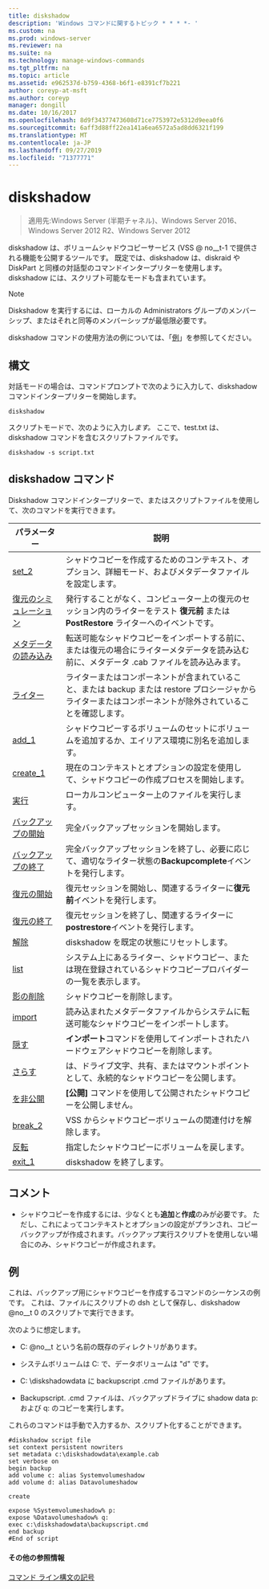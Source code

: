 ```yaml
---
title: diskshadow
description: 'Windows コマンドに関するトピック * * * *- '
ms.custom: na
ms.prod: windows-server
ms.reviewer: na
ms.suite: na
ms.technology: manage-windows-commands
ms.tgt_pltfrm: na
ms.topic: article
ms.assetid: e962537d-b759-4368-b6f1-e8391cf7b221
author: coreyp-at-msft
ms.author: coreyp
manager: dongill
ms.date: 10/16/2017
ms.openlocfilehash: 8d9f34377473608d71ce7753972e5312d9eea0f6
ms.sourcegitcommit: 6aff3d88ff22ea141a6ea6572a5ad8dd6321f199
ms.translationtype: MT
ms.contentlocale: ja-JP
ms.lasthandoff: 09/27/2019
ms.locfileid: "71377771"
---
```

# <a name="diskshadow"></a>diskshadow

>適用先:Windows Server (半期チャネル)、Windows Server 2016、Windows Server 2012 R2、Windows Server 2012

diskshadow は、ボリュームシャドウコピーサービス \(VSS @ no__t-1 で提供される機能を公開するツールです。 既定では、diskshadow は、diskraid や DiskPart と同様の対話型のコマンドインタープリターを使用します。 diskshadow には、スクリプト可能なモードも含まれています。  
  
> [!NOTE]  
> Diskshadow を実行するには、ローカルの Administrators グループのメンバーシップ、またはそれと同等のメンバーシップが最低限必要です。  
  
diskshadow コマンドの使用方法の例については、「[例](#BKMK_examples)」を参照してください。  
  
## <a name="syntax"></a>構文  
対話モードの場合は、コマンドプロンプトで次のように入力して、diskshadow コマンドインタープリターを開始します。  
  
```  
diskshadow  
```  
  
スクリプトモードで、次のように入力し*ます。* ここで、test.txt は、diskshadow コマンドを含むスクリプトファイルです。  
  
```  
diskshadow -s script.txt  
```  
  
## <a name="diskshadow-commands"></a>diskshadow コマンド  
Diskshadow コマンドインタープリターで、またはスクリプトファイルを使用して、次のコマンドを実行できます。  
  
|パラメーター|説明|  
|-------|--------|  
|[set_2](set_2.md)|シャドウコピーを作成するためのコンテキスト、オプション、詳細モード、およびメタデータファイルを設定します。|  
|[復元のシミュレーション](simulate-restore.md)|発行することがなく、コンピューター上の復元のセッション内のライターをテスト **復元前** または **PostRestore** ライターへのイベントです。|  
|[メタデータの読み込み](load-metadata.md)|転送可能なシャドウコピーをインポートする前に、または復元の場合にライターメタデータを読み込む前に、メタデータ .cab ファイルを読み込みます。|  
|[ライター](writer.md)|ライターまたはコンポーネントが含まれていること、または backup または restore プロシージャからライターまたはコンポーネントが除外されていることを確認します。|  
|[add_1](add_1.md)|シャドウコピーするボリュームのセットにボリュームを追加するか、エイリアス環境に別名を追加します。|  
|[create_1](create_1.md)|現在のコンテキストとオプションの設定を使用して、シャドウコピーの作成プロセスを開始します。|  
|[実行](exec.md)|ローカルコンピューター上のファイルを実行します。|  
|[バックアップの開始](begin-backup.md)|完全バックアップセッションを開始します。|  
|[バックアップの終了](end-backup.md)|完全バックアップセッションを終了し、必要に応じて、適切なライター状態の**Backupcomplete**イベントを発行します。|  
|[復元の開始](begin-restore.md)|復元セッションを開始し、関連するライターに**復元前**イベントを発行します。|  
|[復元の終了](end-restore.md)|復元セッションを終了し、関連するライターに**postrestore**イベントを発行します。|  
|[解除](reset.md)|diskshadow を既定の状態にリセットします。|  
|[list](list.md)|システム上にあるライター、シャドウコピー、または現在登録されているシャドウコピープロバイダーの一覧を表示します。|  
|[影の削除](delete-shadows.md)|シャドウコピーを削除します。|  
|[import](import.md)|読み込まれたメタデータファイルからシステムに転送可能なシャドウコピーをインポートします。|  
|[隠す](mask.md)|**インポート**コマンドを使用してインポートされたハードウェアシャドウコピーを削除します。|  
|[さらす](expose.md)|は、ドライブ文字、共有、またはマウントポイントとして、永続的なシャドウコピーを公開します。|  
|[を非公開](unexpose.md)|**[公開]** コマンドを使用して公開されたシャドウコピーを公開しません。|  
|[break_2](break_2.md)|VSS からシャドウコピーボリュームの関連付けを解除します。|  
|[反転](revert.md)|指定したシャドウコピーにボリュームを戻します。|  
|[exit_1](exit_1.md)|diskshadow を終了します。|  
  
## <a name="remarks"></a>コメント  
  
-   シャドウコピーを作成するには、少なくとも**追加**と**作成**のみが必要です。 ただし、これによってコンテキストとオプションの設定がプランされ、コピーバックアップが作成されます。バックアップ実行スクリプトを使用しない場合にのみ、シャドウコピーが作成されます。  
  
## <a name="BKMK_examples"></a>例  
これは、バックアップ用にシャドウコピーを作成するコマンドのシーケンスの例です。 これは、ファイルにスクリプトの dsh として保存し、diskshadow @no__t 0 のスクリプトで実行できます。  
  
次のように想定します。  
  
-   C: @no__t という名前の既存のディレクトリがあります。  
  
-   システムボリュームは C: で、データボリュームは "d" です。  
  
-   C: \\diskshadowdata に backupscript .cmd ファイルがあります。  
  
-   Backupscript. .cmd ファイルは、バックアップドライブに shadow data p: および q: のコピーを実行します。  
  
これらのコマンドは手動で入力するか、スクリプト化することができます。  
  
```  
#diskshadow script file  
set context persistent nowriters  
set metadata c:\diskshadowdata\example.cab  
set verbose on  
begin backup  
add volume c: alias Systemvolumeshadow  
add volume d: alias Datavolumeshadow  
  
create  
  
expose %Systemvolumeshadow% p:  
expose %Datavolumeshadow% q:  
exec c:\diskshadowdata\backupscript.cmd  
end backup  
#End of script  
```  
  
#### <a name="additional-references"></a>その他の参照情報  
[コマンド ライン構文の記号](command-line-syntax-key.md)  
  

